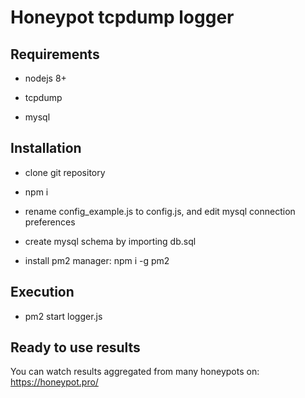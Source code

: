 # Honeypot tcpdump logger

## Requirements

 - nodejs 8+
 
 - tcpdump
 
 - mysql
 
## Installation
 
 - clone git repository
 
 - npm i
 
 - rename config_example.js to config.js, and edit mysql connection preferences
 
 - create mysql schema by importing db.sql
 
 - install pm2 manager: npm i -g pm2
 
## Execution 
 
 - pm2 start logger.js
 
## Ready to use results
 
You can watch results aggregated from many honeypots on: https://honeypot.pro/
